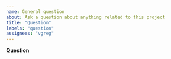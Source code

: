 ```yaml
---
name: General question
about: Ask a question about anything related to this project
title: "Question"
labels: "question"
assignees: "vgreg"
---
```


**Question**

<!-- Please ask your question here. It can be about the usage of this project, the internals, the implementation or whatever interests you.
Please use the BUG template for bugs and the FEATURE REQUEST template for feature requests. -->
